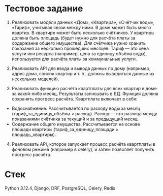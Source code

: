 # Тестовое задание
1. Реализовать модели данных «Дом», «Квартира», «Счётчик воды», «Тариф»,
учитывая связи между ними.
В доме может быть много квартир. В квартире может быть несколько счётчиков.
У квартиры должна быть площадь (будет нужно для расчёта платы за содержание
общего имущества).
Для счётчика нужно хранить показания за несколько прошедших месяцев.
Тариф — это цена услуги или ресурса (например, цена за единицу объёма воды),
используется для расчёта платы за коммунальные услуги.

2. Реализовать API для ввода и вывода данных по дому (например, адрес дома, список
квартир и т. п., должны выводиться данные из нескольких моделей).

3. Реализовать функцию расчёта квартплаты для всех квартир в доме за какой-либо
месяц. Результаты записывать в БД. Функция должна сохранять прогресс расчёта.
Квартплата включает в себя:
- Водоснабжение. Рассчитывается по расходу воды за месяц
(тариф_за_единицу_объёма × расход). Расход — это разница между показаниями
счётчика за текущий и за предыдущий месяц.
- Содержание общего имущества. Рассчитывается на основе площади квартиры
(тариф_за_единицу_площади × площадь_квартиры).

4. Реализовать API, которое запускает процесс расчёта квартплаты
в фоновом режиме (например в celery), и затем позволяет получить прогресс расчёта.

# Стек
Python 3.12.4, Django, DRF, PostgreSQL, Celery, Redis
